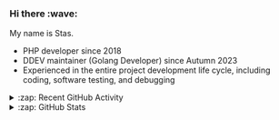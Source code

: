 <h3>Hi there :wave:</h3>

My name is Stas.

- PHP developer since 2018
- DDEV maintainer (Golang Developer) since Autumn 2023
- Experienced in the entire project development life cycle, including coding, software testing, and debugging

<details>
  <summary>:zap: Recent GitHub Activity</summary>

<!--RECENT_ACTIVITY:start-->
1. 👍 Approved [#238](https://github.com/ddev/ddev.com/pull/238#pullrequestreview-2230020110) in [ddev/ddev.com](https://github.com/ddev/ddev.com)<br>
2. 👍 Approved [#238](https://github.com/ddev/ddev.com/pull/238#pullrequestreview-2230020110) in [ddev/ddev.com](https://github.com/ddev/ddev.com)<br>
3. ⬆️ Pushed 2 commit(s) to [stasadev/ddev](https://github.com/stasadev/ddev)<br>
4. 👍 Approved [#6414](https://github.com/ddev/ddev/pull/6414#pullrequestreview-2228543082) in [ddev/ddev](https://github.com/ddev/ddev)<br>
5. 👍 Approved [#6414](https://github.com/ddev/ddev/pull/6414#pullrequestreview-2228543082) in [ddev/ddev](https://github.com/ddev/ddev)<br>
6. 💪 Opened PR [#6468](https://github.com/ddev/ddev/pull/6468) in [ddev/ddev](https://github.com/ddev/ddev)<br>
7. ⬆️ Pushed 1 commit(s) to [stasadev/ddev](https://github.com/stasadev/ddev)<br>
<!--RECENT_ACTIVITY:end-->

</details>

<details>
  <summary>:zap: GitHub Stats</summary>

  <picture>
    <source
      srcset="https://github-readme-stats.vercel.app/api?username=stasadev&show_icons=true&count_private=true&include_all_commits=true&hide_border=true&theme=tokyonight"
      media="(prefers-color-scheme: dark)"
    />
    <source
      srcset="https://github-readme-stats.vercel.app/api?username=stasadev&show_icons=true&count_private=true&include_all_commits=true&hide_border=true"
      media="(prefers-color-scheme: light), (prefers-color-scheme: no-preference)"
    />
    <img src="https://github-readme-stats.vercel.app/api?username=stasadev&show_icons=true&count_private=true&include_all_commits=true&hide_border=true" />
  </picture>

</details>
